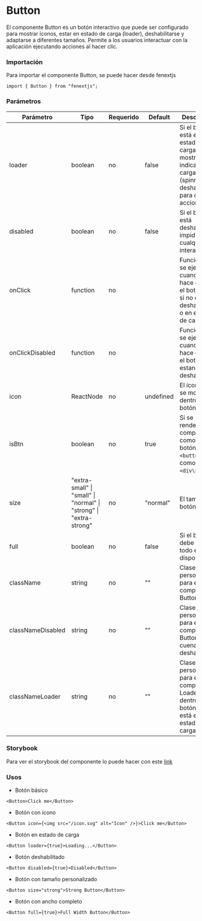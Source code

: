 # Button

El componente Button es un botón interactivo que puede ser configurado para mostrar íconos, estar en estado de carga (loader), deshabilitarse y adaptarse a diferentes tamaños. Permite a los usuarios interactuar con la aplicación ejecutando acciones al hacer clic.

### Importación

Para importar el componente Button, se puede hacer desde fenextjs

```tsx copy
import { Button } from "fenextjs";
```

### Parámetros

| Parámetro         | Tipo                                                               | Requerido | Default   | Descripcion                                                                                                         |
| ----------------- | ------------------------------------------------------------------ | --------- | --------- | ------------------------------------------------------------------------------------------------------------------- |
| loader            | boolean                                                            | no        | false     | Si el botón está en estado de carga, mostrando un indicador de carga (spinner) y deshabilitado para otras acciones. |
| disabled          | boolean                                                            | no        | false     | Si el botón está deshabilitado, impidiendo cualquier interacción.                                                   |
| onClick           | function                                                           | no        |           | Función que se ejecuta cuando se hace click en el botón (solo si no está deshabilitado o en estado de carga).       |
| onClickDisabled   | function                                                           | no        |           | Función que se ejecuta cuando se hace click en el botón estando deshabilitado.                                      |
| icon              | ReactNode                                                          | no        | undefined | El ícono que se mostrará dentro del botón.                                                                          |
| isBtn             | boolean                                                            | no        | true      | Si se renderiza el componente como un botón (`\<button\>`) o como un `\<div\>`.                                     |
| size              | "extra-small" \| "small" \| "normal" \| "strong" \| "extra-strong" | no        | "normal"  | El tamaño del botón.                                                                                                |
| full              | boolean                                                            | no        | false     | Si el botón debe ocupar todo el ancho disponible.                                                                   |
| className         | string                                                             | no        | ""        | Clase personalizada para el componente Button.                                                                      |
| classNameDisabled | string                                                             | no        | ""        | Clase personalizada para el componente Button cuenado esta deshabilitado.                                           |
| classNameLoader   | string                                                             | no        | ""        | Clase personalizada para el componente Loader dentro del botón cuando está en estado de carga.                      |

### Storybook

Para ver el storybook del componente lo puede hacer con este [link](https://fenextjs-component-storybook.vercel.app/?path=/story/component-button--index)

### Usos

-   Botón básico

```tsx copy
<Button>Click me</Button>
```

-   Botón con ícono

```tsx copy
<Button icon={<img src="/icon.svg" alt="Icon" />}>Click me</Button>
```

-   Botón en estado de carga

```tsx copy
<Button loader={true}>Loading...</Button>
```

-   Botón deshabilitado

```tsx copy
<Button disabled={true}>Disabled</Button>
```

-   Botón con tamaño personalizado

```tsx copy
<Button size="strong">Strong Button</Button>
```

-   Botón con ancho completo

```tsx copy
<Button full={true}>Full Width Button</Button>
```
